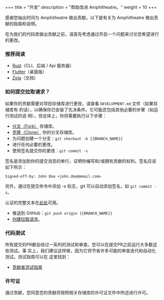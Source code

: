 +++
title = "开发"
description = "帮助改进 Amphitheatre。"
weight = 10
+++

感谢您抽出时间为 Amphitheatre 做出贡献。以下是有关为 Amphitheatre 做出贡献的指南和说明。

在为我们的代码库做出贡献之前，请首先考虑通过开启一个问题来讨论您希望进行的更改。

### 推荐阅读

- [Rust](https://www.rust-lang.org/learn/get-started)（CLI、后端 / Api 服务器）
- [Flutter](https://docs.flutter.dev/)（桌面版）
- [Zola](https://www.getzola.org/documentation/getting-started/overview/)（文档）

###  如何提交拉取请求？

如果你的贡献需要对项目存储库进行更改，请查看 `DEVELOPMENT.md` 文件（如果存储库有
的话），以确保你已安装了先决条件。它可能还包括其他必要的步骤（如运行测试的说
明），但总体上，你将需要执行以下步骤：

- [分叉（Fork）](https://docs.github.com/zh/pull-requests/collaborating-with-pull-requests/working-with-forks/fork-a-repo) 存储库。
- [克隆（Clone）](https://docs.github.com/zh/repositories/creating-and-managing-repositories/cloning-a-repository) 你的分叉存储库。
- 为问题创建一个分支：`git checkout -b {{BRANCH_NAME}}`
- 进行任何必要的更改。
- 使用签名提交你的更改：`git commit -s`

签名是添加到你的提交消息的单行，证明你编写和/或拥有贡献的权利。签名应该如下所示：

```
Signed-off-by: John Doe <john.doe@email.com>
```

另外，通过在提交命令中添加 -s 标志，git 可以自动添加签名，如 `git commit -s`。

认证的完整文本在[此处](https://developercertificate.org/)可用。

- 推送到 GitHub：`git push origin {{BRANCH_NAME}}`
- [创建拉取请求](https://docs.github.com/zh/pull-requests/collaborating-with-pull-requests/proposing-changes-to-your-work-with-pull-requests/creating-a-pull-request-from-a-fork)。

### 代码测试

所有提交的PR都会经过一系列的测试和审查。您可以在提交PR之前运行大多数这些测试。事
实上，我们建议这样做，因为它将节省许多可能的审查迭代和自动化测试。测试指南可以在
这里找到：

- [贡献者测试指南](@/contributing/testing.zh.md)

### 许可证

通过贡献，您同意您的贡献将按照相关存储库的许可证文件中所述进行许可。
